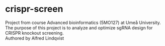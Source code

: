 # crispr-screen
Project from course Advanced bioinformatics (5MO127) at Umeå University.  
The purpose of this project is to analyze and optimize  sgRNA design for CRISPR knockout screening.  
Authored by Alfred Lindqvist